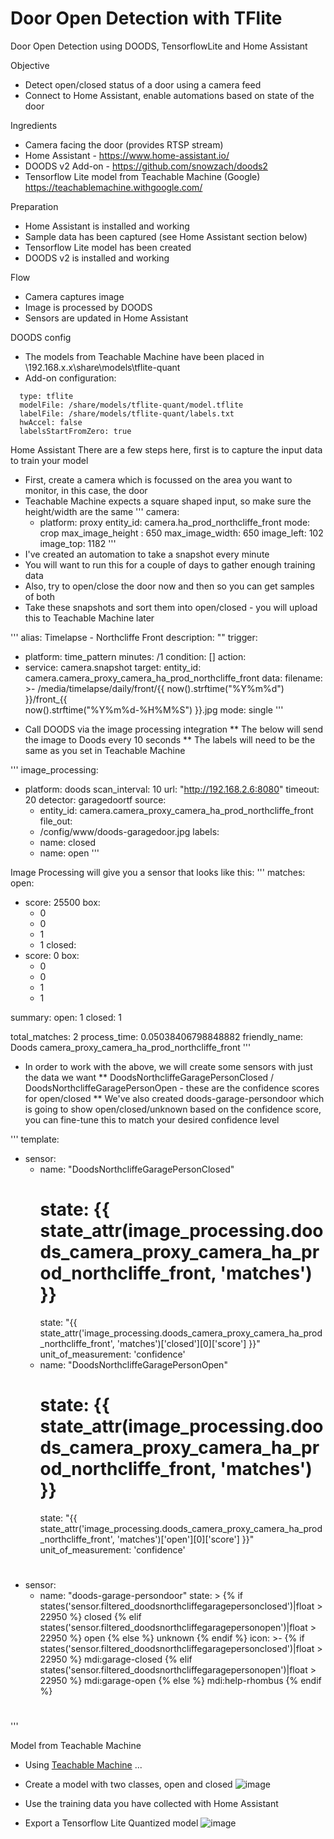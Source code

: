 # Door Open Detection with TFlite
Door Open Detection using DOODS, TensorflowLite and Home Assistant

Objective
* Detect open/closed status of a door using a camera feed
* Connect to Home Assistant, enable automations based on state of the door

Ingredients
* Camera facing the door (provides RTSP stream)
* Home Assistant - https://www.home-assistant.io/
* DOODS v2 Add-on - https://github.com/snowzach/doods2
* Tensorflow Lite model from Teachable Machine (Google) https://teachablemachine.withgoogle.com/

Preparation
* Home Assistant is installed and working
* Sample data has been captured (see Home Assistant section below)
* Tensorflow Lite model has been created
* DOODS v2 is installed and working

Flow
* Camera captures image
* Image is processed by DOODS
* Sensors are updated in Home Assistant

DOODS config
* The models from Teachable Machine have been placed in \\192.168.x.x\share\models\tflite-quant
* Add-on configuration:

```- name: garagedoortf
  type: tflite
  modelFile: /share/models/tflite-quant/model.tflite
  labelFile: /share/models/tflite-quant/labels.txt
  hwAccel: false
  labelsStartFromZero: true
```

Home Assistant
There are a few steps here, first is to capture the input data to train your model

* First, create a camera which is focussed on the area you want to monitor, in this case, the door
* Teachable Machine expects a square shaped input, so make sure the height/width are the same
'''
camera:
  - platform: proxy
    entity_id: camera.ha_prod_northcliffe_front
    mode: crop
    max_image_height : 650
    max_image_width: 650
    image_left: 102
    image_top: 1182
'''
* I've created an automation to take a snapshot every minute
* You will want to run this for a couple of days to gather enough training data
* Also, try to open/close the door now and then so you can get samples of both
* Take these snapshots and sort them into open/closed - you will upload this to Teachable Machine later

'''
alias: Timelapse - Northcliffe Front
description: ""
trigger:
  - platform: time_pattern
    minutes: /1
condition: []
action:
  - service: camera.snapshot
    target:
      entity_id: camera.camera_proxy_camera_ha_prod_northcliffe_front
    data:
      filename: >-
        /media/timelapse/daily/front/{{ now().strftime("%Y%m%d") }}/front_{{    
        now().strftime("%Y%m%d-%H%M%S") }}.jpg
mode: single
'''

* Call DOODS via the image processing integration
** The below will send the image to Doods every 10 seconds
** The labels will need to be the same as you set in Teachable Machine

'''
image_processing:
  - platform: doods
    scan_interval: 10
    url: "http://192.168.2.6:8080"
    timeout: 20
    detector: garagedoortf
    source:
      - entity_id: camera.camera_proxy_camera_ha_prod_northcliffe_front
    file_out:
      - /config/www/doods-garagedoor.jpg
    labels:
      - name: closed
      - name: open
'''

Image Processing will give you a sensor that looks like this:
'''
matches: 
open:
  - score: 25500
    box:
      - 0
      - 0
      - 1
      - 1
closed:
  - score: 0
    box:
      - 0
      - 0
      - 1
      - 1

summary: 
open: 1
closed: 1

total_matches: 2
process_time: 0.05038406798848882
friendly_name: Doods camera_proxy_camera_ha_prod_northcliffe_front
'''

* In order to work with the above, we will create some sensors with just the data we want
** DoodsNorthcliffeGaragePersonClosed / DoodsNorthcliffeGaragePersonOpen - these are the confidence scores for open/closed
** We've also created doods-garage-persondoor which is going to show open/closed/unknown based on the confidence score, you can fine-tune this to match your desired confidence level


'''
template:
  - sensor:
      - name: "DoodsNorthcliffeGaragePersonClosed"
        # state: {{ state_attr(image_processing.doods_camera_proxy_camera_ha_prod_northcliffe_front, 'matches') }} 
        state: "{{ state_attr('image_processing.doods_camera_proxy_camera_ha_prod_northcliffe_front', 'matches')['closed'][0]['score'] }}"
        unit_of_measurement: 'confidence'
      - name: "DoodsNorthcliffeGaragePersonOpen"
        # state: {{ state_attr(image_processing.doods_camera_proxy_camera_ha_prod_northcliffe_front, 'matches') }} 
        state: "{{ state_attr('image_processing.doods_camera_proxy_camera_ha_prod_northcliffe_front', 'matches')['open'][0]['score'] }}"        
        unit_of_measurement: 'confidence'
#
  - sensor:
      - name: "doods-garage-persondoor"
        state: >
          {% if states('sensor.filtered_doodsnorthcliffegaragepersonclosed')|float > 22950 %}
            closed
          {% elif states('sensor.filtered_doodsnorthcliffegaragepersonopen')|float > 22950 %}
            open
          {% else %}
            unknown
          {% endif %}
        icon: >-
          {% if states('sensor.filtered_doodsnorthcliffegaragepersonclosed')|float > 22950 %}
            mdi:garage-closed
          {% elif states('sensor.filtered_doodsnorthcliffegaragepersonopen')|float > 22950 %}
            mdi:garage-open
          {% else %}
            mdi:help-rhombus
          {% endif %}           
#
'''

Model from Teachable Machine
* Using [Teachable Machine]([url](https://teachablemachine.withgoogle.com/)) ...
* Create a model with two classes, open and closed
![image](https://github.com/hkrob/DoorOpenDetectionTFlite/assets/10833368/8a97e755-f8d4-4590-8282-7cb340670176)

* Use the training data you have collected with Home Assistant
* Export a Tensorflow Lite Quantized model
![image](https://github.com/hkrob/DoorOpenDetectionTFlite/assets/10833368/d3bfb113-bb4b-4cc9-92e6-ff26bcab200f)
